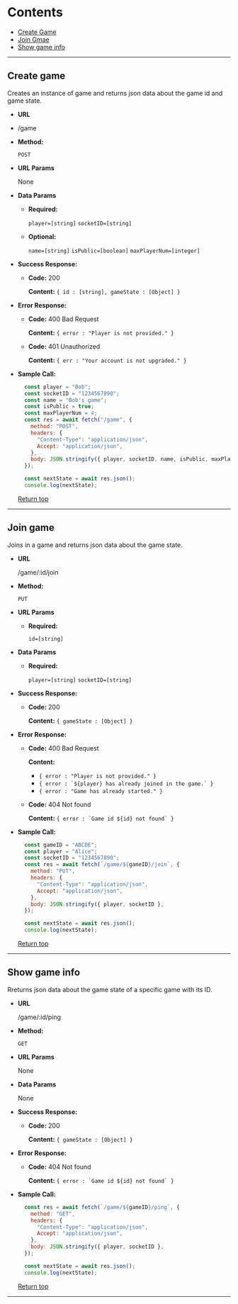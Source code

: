 # Contents
 - [Create Game](#Show-User)
 - [Join Gmae](#Join-game)
 - [Show game info](#Show-game-info)
---
## Create game

Creates an instance of game and returns json data about the game id and game state.

* **URL**
*
  /game

* **Method:**

  `POST`

*  **URL Params**

   None

* **Data Params**

    * **Required:**

      `player=[string]`
      `socketID=[string]`

   * **Optional:**

     `name=[string]`
     `isPublic=[boolean]`
     `maxPlayerNum=[integer]`

* **Success Response:**
  * **Code:** 200

    **Content:** `{ id : [string], gameState : [Object] }`

* **Error Response:**
  * **Code:** 400 Bad Request

    **Content:** `{ error : "Player is not provided." }`

  * **Code:** 401 Unauthorized

    **Content:** `{ err : "Your account is not upgraded." }`

* **Sample Call:**
  ```javascript
    const player = "Bob";
    const socketID = "1234567890";
    const name = "Bob's game";
    const isPublic = true;
    const maxPlayerNum = 4;
    const res = await fetch("/game", {
      method: "POST",
      headers: {
        "Content-Type": "application/json",
        Accept: "application/json",
      },
      body: JSON.stringify({ player, socketID, name, isPublic, maxPlayerNum },
    });

    const nextState = await res.json();
    console.log(nextState);
  ```
  [Return top](#Contents)
---
## Join game

Joins in a game and returns json data about the game state.

* **URL**

  /game/:id/join

* **Method:**

  `PUT`

*  **URL Params**
    * **Required:**

      `id=[string]`

* **Data Params**
    * **Required:**

      `player=[string]`
      `socketID=[string]`

* **Success Response:**
  * **Code:** 200

    **Content:** `{ gameState : [Object] }`

* **Error Response:**
  * **Code:** 400 Bad Request

    **Content:**
    * `{ error : "Player is not provided." }`
    * ``{ error : `${player} has already joined in the game.` }``
    * `{ error : "Game has already started." }`

  * **Code:** 404 Not found

    **Content:** ``{ error : `Game id ${id} not found` }``

* **Sample Call:**

  ```javascript
    const gameID = "ABCDE";
    const player = "Alice";
    const socketID = "1234567890";
    const res = await fetch(`/game/${gameID}/join`, {
      method: "PUT",
      headers: {
        "Content-Type": "application/json",
        Accept: "application/json",
      },
      body: JSON.stringify({ player, socketID },
    });

    const nextState = await res.json();
    console.log(nextState);
  ```
  [Return top](#Contents)
---
## Show game info

Rreturns json data about the game state of a specific game with its ID.

* **URL**

  /game/:id/ping

* **Method:**

  `GET`

*  **URL Params**

   None

* **Data Params**

   None

* **Success Response:**
  * **Code:** 200

    **Content:** `{ gameState : [Object] }`

* **Error Response:**
  * **Code:** 404 Not found

    **Content:**  ``{ error : `Game id ${id} not found` }``

* **Sample Call:**

  ```javascript
    const res = await fetch(`/game/${gameID}/ping`, {
      method: "GET",
      headers: {
        "Content-Type": "application/json",
        Accept: "application/json",
      },
      body: JSON.stringify({ player, socketID },
    });

    const nextState = await res.json();
    console.log(nextState);
  ```
  [Return top](#Contents)
---
